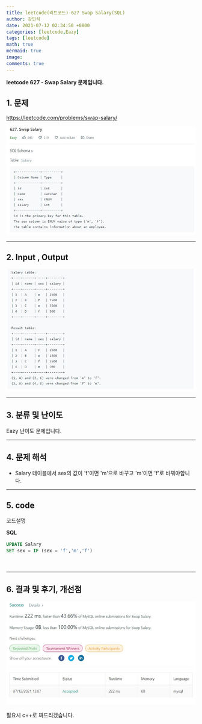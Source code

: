 ```yaml
---
title: leetcode(리트코드)-627 Swap Salary(SQL)
author: 강민석
date: 2021-07-12 02:34:50 +0800
categories: [leetcode,Eazy]
tags: [leetcode]
math: true
mermaid: true
image: 
comments: true
---
```


**leetcode 627 - Swap Salary  문제입니다.**

## 1. 문제
<https://leetcode.com/problems/swap-salary/> 

![](/assets/img/sample/leetcode/627/Problem.JPG)

-----  

## 2. Input , Output

![](/assets/img/sample/leetcode/627/input.JPG)  


-----  

## 3. 분류 및 난이도

Eazy 난이도 문제입니다.  


-----  

## 4. 문제 해석

- Salary 테이블에서 sex의 값이 'f'이면 'm'으로 바꾸고 'm'이면 'f'로 바꿔야합니다.

-----  

## 5. code  

코드설명

**SQL**

```sql
UPDATE Salary
SET sex = IF (sex = 'f','m','f')

        
```

-----

## 6. 결과 및 후기, 개선점



![](/assets/img/sample/leetcode/627/result.JPG)  

필요시 c++로 짜드리겠습니다.



